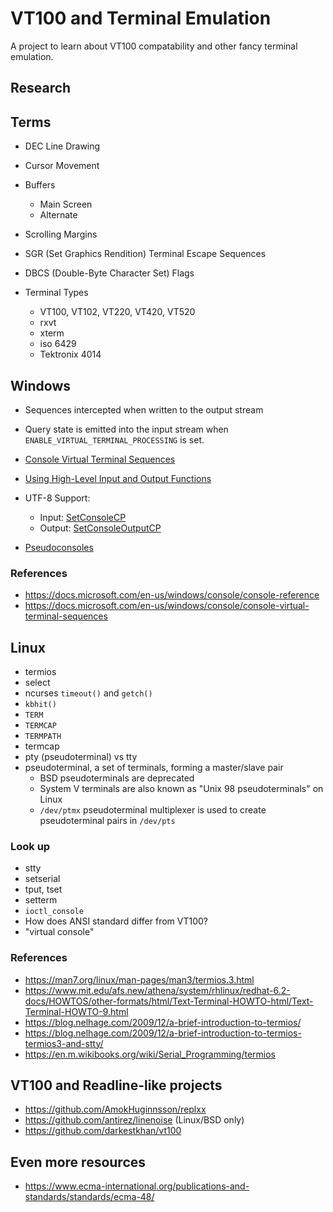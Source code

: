 # VT100 and Terminal Emulation

A project to learn about VT100 compatability and other fancy terminal emulation.

## Research


## Terms

- DEC Line Drawing
- Cursor Movement
- Buffers
    - Main Screen
    - Alternate
- Scrolling Margins
- SGR (Set Graphics Rendition) Terminal Escape Sequences
- DBCS (Double-Byte Character Set) Flags

- Terminal Types
    - VT100, VT102, VT220, VT420, VT520
    - rxvt
    - xterm
    - iso 6429
    - Tektronix 4014

## Windows

- Sequences intercepted when written to the output stream
- Query state is emitted into the input stream when `ENABLE_VIRTUAL_TERMINAL_PROCESSING`
  is set.
  
- [Console Virtual Terminal Sequences](https://docs.microsoft.com/en-us/windows/console/console-virtual-terminal-sequences)
- [Using High-Level Input and Output Functions](https://docs.microsoft.com/en-us/windows/console/using-the-high-level-input-and-output-functions)
- UTF-8 Support:
  - Input: [SetConsoleCP](https://docs.microsoft.com/en-us/windows/console/setconsolecp)
  - Output: [SetConsoleOutputCP](https://docs.microsoft.com/en-us/windows/console/setconsoleoutputcp)
  
- [Pseudoconsoles](https://docs.microsoft.com/en-us/windows/console/pseudoconsoles)

### References

- https://docs.microsoft.com/en-us/windows/console/console-reference
- https://docs.microsoft.com/en-us/windows/console/console-virtual-terminal-sequences

## Linux

- termios
- select
- ncurses `timeout()` and `getch()`
- `kbhit()`
- `TERM`
- `TERMCAP`
- `TERMPATH`
- termcap
- pty (pseudoterminal) vs tty
- pseudoterminal, a set of terminals, forming a master/slave pair
	- BSD pseudoterminals are deprecated
	- System V terminals are also known as "Unix 98 pseudoterminals" on Linux
	- `/dev/ptmx` pseudoterminal multiplexer is used to create pseudoterminal
	  pairs in `/dev/pts`

### Look up 

- stty
- setserial
- tput, tset
- setterm
- `ioctl_console`
- How does ANSI standard differ from VT100?
- "virtual console"


### References

- https://man7.org/linux/man-pages/man3/termios.3.html
- https://www.mit.edu/afs.new/athena/system/rhlinux/redhat-6.2-docs/HOWTOS/other-formats/html/Text-Terminal-HOWTO-html/Text-Terminal-HOWTO-9.html
- https://blog.nelhage.com/2009/12/a-brief-introduction-to-termios/
- https://blog.nelhage.com/2009/12/a-brief-introduction-to-termios-termios3-and-stty/
- https://en.m.wikibooks.org/wiki/Serial_Programming/termios

## VT100 and Readline-like projects

- https://github.com/AmokHuginnsson/replxx
- https://github.com/antirez/linenoise (Linux/BSD only)
- https://github.com/darkestkhan/vt100

## Even more resources

- https://www.ecma-international.org/publications-and-standards/standards/ecma-48/
